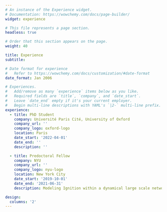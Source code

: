 ```yaml
---
# An instance of the Experience widget.
# Documentation: https://wowchemy.com/docs/page-builder/
widget: experience

# This file represents a page section.
headless: true

# Order that this section appears on the page.
weight: 40

title: Experience
subtitle:

# Date format for experience
#   Refer to https://wowchemy.com/docs/customization/#date-format
date_format: Jan 2006

# Experiences.
#   Add/remove as many `experience` items below as you like.
#   Required fields are `title`, `company`, and `date_start`.
#   Leave `date_end` empty if it's your current employer.
#   Begin multi-line descriptions with YAML's `|2-` multi-line prefix.
experience:
  - title: PhD Student
    company: Université Paris Cité, University of Oxford
    company_url: ''
    company_logo: oxford-logo
    location: Paris
    date_start: '2022-04-01'
    date_end: ''
    description: ''

  - title: Predoctoral Fellow
    company: NYU
    company_url: ''
    company_logo: nyu-logo
    location: New York City
    date_start: '2019-10-01'
    date_end: '2021-06-31'
    description: Modeling Ignition within a dynamical large scale networks 

design:
  columns: '2'
---
```

